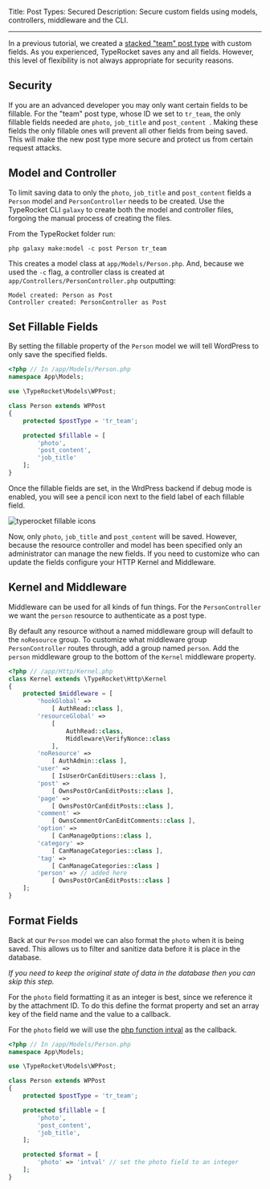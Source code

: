 Title: Post Types: Secured
Description: Secure custom fields using models, controllers, middleware and the CLI.

---

In a previous tutorial, we created a [stacked "team" post type](/docs/v3/post-types-making/) with custom fields. As you experienced, TypeRocket saves any and all fields. However, this level of flexibility is not always appropriate for security reasons.

## Security

If you are an advanced developer you may only want certain fields to be fillable. For the "team" post type, whose ID we set to `tr_team`, the only fillable fields needed are `photo`, `job_title` and `post_content `. Making these fields the only fillable ones will prevent all other fields from being saved. This will make the new post type more secure and protect us from certain request attacks.

## Model and Controller

To limit saving data to only the `photo`, `job_title` and `post_content` fields a `Person` model and `PersonController` needs to be created. Use the TypeRocket CLI `galaxy` to create both the model and controller files, forgoing the manual process of creating the files.

From the TypeRocket folder run:

```shell
php galaxy make:model -c post Person tr_team
```

This creates a model class at `app/Models/Person.php`. And, because we used the `-c` flag, a controller class is created at `app/Controllers/PersonController.php` outputting:

```shell
Model created: Person as Post
Controller created: PersonController as Post
```

## Set Fillable Fields

By setting the fillable property of the `Person` model we will tell WordPress to only save the specified fields.

```php
<?php // In /app/Models/Person.php
namespace App\Models;

use \TypeRocket\Models\WPPost;

class Person extends WPPost
{
    protected $postType = 'tr_team';

    protected $fillable = [
        'photo',
        'post_content',
        'job_title'
    ];
}
```

Once the fillable fields are set, in the WrdPress backend if debug mode is enabled, you will see a pencil icon next to the field label of each fillable field.

![typerocket fillable icons](https://typerocket.com/wp-content/uploads/2015/07/typerocket-fillable.png)

Now, only `photo`, `job_title` and `post_content` will be saved. However, because the resource controller and model has been specified only an administrator can manage the new fields. If you need to customize who can update the fields configure your HTTP Kernel and Middleware.

## Kernel and Middleware

Middleware can be used for all kinds of fun things. For the `PersonController` we want the `person` resource to authenticate as a post type.

By default any resource without a named middleware group will default to the `noResource` group. To customize what middleware group `PersonController` routes through, add a group named `person`. Add the `person` middleware group to the bottom of the `Kernel` middleware property.


```php
<?php // /app/Http/Kernel.php
class Kernel extends \TypeRocket\Http\Kernel
{
    protected $middleware = [
        'hookGlobal' =>
            [ AuthRead::class ],
        'resourceGlobal' =>
            [
                AuthRead::class,
                Middleware\VerifyNonce::class
            ],
        'noResource' =>
            [ AuthAdmin::class ],
        'user' =>
            [ IsUserOrCanEditUsers::class ],
        'post' =>
            [ OwnsPostOrCanEditPosts::class ],
        'page' =>
            [ OwnsPostOrCanEditPosts::class ],
        'comment' =>
            [ OwnsCommentOrCanEditComments::class ],
        'option' =>
            [ CanManageOptions::class ],
        'category' =>
            [ CanManageCategories::class ],
        'tag' =>
            [ CanManageCategories::class ]
        'person' => // added here
            [ OwnsPostOrCanEditPosts::class ]
    ];
}

```

## Format Fields

Back at our `Person` model we can also format the `photo` when it is being saved. This allows us to filter and sanitize data before it is place in the database. 

*If you need to keep the original state of data in the database then you can skip this step.*

For the `photo` field formatting it as an integer is best, since we reference it by the attachment ID. To do this define the format property and set an array key of the field name and the value to a callback.

For the `photo` field we will use the [php function intval](http://php.net/manual/en/function.intval.php) as the callback. 

```php
<?php // In /app/Models/Person.php
namespace App\Models;

use \TypeRocket\Models\WPPost;

class Person extends WPPost
{
    protected $postType = 'tr_team';

    protected $fillable = [
        'photo',
        'post_content',
        'job_title',
    ];

    protected $format = [
        'photo' => 'intval' // set the photo field to an integer
    ];
}
```